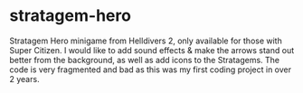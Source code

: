 # stratagem-hero
Stratagem Hero minigame from Helldivers 2, only available for those with Super Citizen. I would like to add sound effects & make the arrows stand out better from the background, as well as add icons to the Stratagems.
The code is very fragmented and bad as this was my first coding project in over 2 years.
